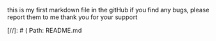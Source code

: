 this is my first markdown file in the gitHub
if you find any bugs, please report them to me
thank you for your support


[//]: # ( Path: README.md